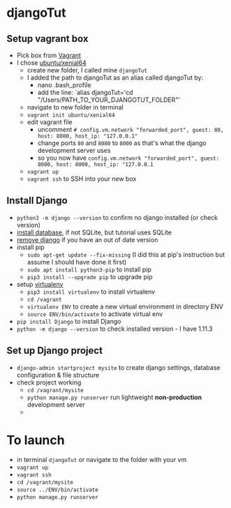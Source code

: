 # djangoTut

## Setup vagrant box
- Pick box from [Vagrant](https://app.vagrantup.com/boxes/search?_ga=2.235591302.605526645.1500926823-1879209973.1499723689)
- I chose [ubuntu/xenial64](https://app.vagrantup.com/ubuntu/boxes/xenial64)
  - create new folder, I called mine `djangoTut`
  - I added the path to djangoTut as an alias called djangoTut by:
    - nano .bash_profile
    - add the line: `alias djangoTut='cd "/Users/PATH_TO_YOUR_DJANGOTUT_FOLDER"'
  - navigate to new folder in terminal
  - `vagrant init ubuntu/xenial64`
  - edit vagrant file
    - uncomment `# config.vm.network "forwarded_port", guest: 80, host: 8080, host_ip: "127.0.0.1"
`
    - change ports `80` and `8080` to `8000` as that's what the django development server uses
    - so you now have `config.vm.network "forwarded_port", guest: 8000, host: 8000, host_ip: "127.0.0.1`
  - `vagrant up`
  - `vagrant ssh` to SSH into your new box
  
## Install Django
- `python3 -m django --version` to confirm no django installed (or check version)
- [install database](https://docs.djangoproject.com/en/1.11/topics/install/#database-installation), if not SQLite, but tutorial uses SQLite
- [remove django](https://docs.djangoproject.com/en/1.11/topics/install/#removing-old-versions-of-django) if you have an out of date version
- install pip
  - `sudo apt-get update --fix-missing` (I did this at pip's instruction but assume I should have done it first)
  - `sudo apt install python3-pip` to install pip
  - `pip3 install --upgrade pip` to upgrade pip
- setup [virtualenv](https://virtualenv.pypa.io/en/stable/)
  - `pip3 install virtualenv` to install virtualenv
  - `cd /vagrant`
  - `virtualenv ENV` to create a new virtual environment in directory ENV
  - `source ENV/bin/activate` to activate virtual env
- `pip install Django` to install Django
- `python -m django --version` to check installed version - I have 1.11.3
  
## Set up Django project
- `django-admin startproject mysite` to create django settings, database configuration & file structure
- check project working
  - `cd /vagrant/mysite`
  - `python manage.py runserver` run lightweight **non-production** development server
  - 
  




# To launch
- in terminal `djangoTut` or navigate to the folder with your vm
- `vagrant up`
- `vagrant ssh`
- `cd /vagrant/mysite`
- `source ../ENV/bin/activate`
- `python manage.py runserver`